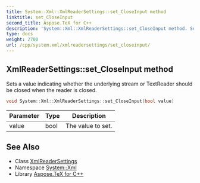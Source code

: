 ```yaml
---
title: System::Xml::XmlReaderSettings::set_CloseInput method
linktitle: set_CloseInput
second_title: Aspose.TeX for C++
description: 'System::Xml::XmlReaderSettings::set_CloseInput method. Sets a value indicating whether the underlying stream or TextReader should be closed when the reader is closed in C++.'
type: docs
weight: 2700
url: /cpp/system.xml/xmlreadersettings/set_closeinput/
---
```

## XmlReaderSettings::set_CloseInput method


Sets a value indicating whether the underlying stream or TextReader should be closed when the reader is closed.

```cpp
void System::Xml::XmlReaderSettings::set_CloseInput(bool value)
```


| Parameter | Type | Description |
| --- | --- | --- |
| value | bool | The value to set. |

## See Also

* Class [XmlReaderSettings](../)
* Namespace [System::Xml](../../)
* Library [Aspose.TeX for C++](../../../)
